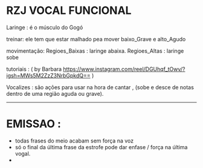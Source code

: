 # RZJ VOCAL FUNCIONAL

Laringe : é o músculo do Gogó

  treinar: ele tem que estar malhado pea mover baixo_Grave e alto_Agudo

 movimentação:
  Regioes_Baixas : laringe abaixa.
  Regioes_Altas : laringe sobe

tutoriais : ( by Barbara https://www.instagram.com/reel/DGUhqf_tOwv/?igsh=MWs5M2ZzZ3NrbGpkdQ== )


Vocalizes : são ações para usar na hora de cantar , (sobe e desce de notas dentro de uma região aguda ou grave).


---
# EMISSAO :
- todas frases do meio acabam sem força na voz
- só o final da última frase da estrofe pode dar enfase / força na última vogal.
- 


